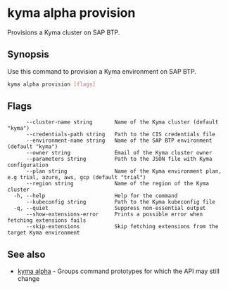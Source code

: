 # kyma alpha provision

Provisions a Kyma cluster on SAP BTP.

## Synopsis

Use this command to provision a Kyma environment on SAP BTP.

```bash
kyma alpha provision [flags]
```

## Flags

```text
      --cluster-name string       Name of the Kyma cluster (default "kyma")
      --credentials-path string   Path to the CIS credentials file
      --environment-name string   Name of the SAP BTP environment (default "kyma")
      --owner string              Email of the Kyma cluster owner
      --parameters string         Path to the JSON file with Kyma configuration
      --plan string               Name of the Kyma environment plan, e.g trial, azure, aws, gcp (default "trial")
      --region string             Name of the region of the Kyma cluster
  -h, --help                      Help for the command
      --kubeconfig string         Path to the Kyma kubeconfig file
  -q, --quiet                     Suppress non-essential output
      --show-extensions-error     Prints a possible error when fetching extensions fails
      --skip-extensions           Skip fetching extensions from the target Kyma environment
```

## See also

* [kyma alpha](kyma_alpha.md) - Groups command prototypes for which the API may still change
